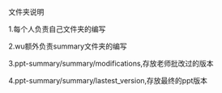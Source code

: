 文件夹说明

1.每个人负责自己文件夹的编写

2.wu额外负责summary文件夹的编写

3.ppt-summary/summary/modifications,存放老师批改过的版本

4.ppt-summary/summary/lastest_version,存放最终的ppt版本

